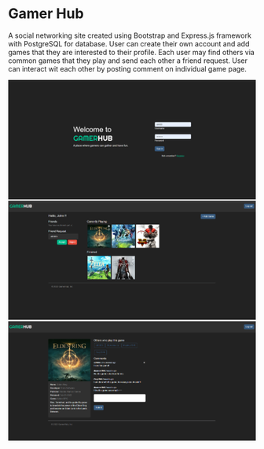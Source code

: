 # Gamer Hub

A social networking site created using Bootstrap and Express.js framework with PostgreSQL for database. User can create their own account and add games that they are interested to their profile. Each user may find others via common games that they play and send each other a friend request. User can interact wit each other by posting comment on individual game page.

![Alt text](./public/screenshot/Screenshot%202022-08-01_180243.png "Optional title")
![Alt text](./public/screenshot/Screenshot%202022-08-01_180434.png "Optional title")
![Alt text](./public/screenshot/Screenshot%202022-08-01_180400.png "Optional title")

